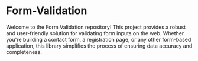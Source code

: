 # Form-Validation
Welcome to the Form Validation repository! This project provides a robust and user-friendly solution for validating form inputs on the web. Whether you're building a contact form, a registration page, or any other form-based application, this library simplifies the process of ensuring data accuracy and completeness.
